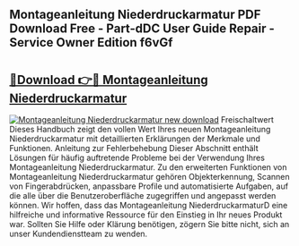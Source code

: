## Montageanleitung Niederdruckarmatur PDF Download Free - Part-dDC User Guide Repair - Service Owner Edition f6vGf

# <h2><a href="http://df7xqg.blite.top/?on=Montageanleitung+Niederdruckarmatur">🔗Download 👉🔴 Montageanleitung Niederdruckarmatur</a></h2>

[![Montageanleitung Niederdruckarmatur new download](https://i.imgur.com/lujVjoI.png)](http://df7xqg.blite.top/?on=Montageanleitung+Niederdruckarmatur)
Freischaltwert Dieses Handbuch zeigt den vollen Wert Ihres neuen Montageanleitung Niederdruckarmatur mit detaillierten Erklärungen der Merkmale und Funktionen. Anleitung zur Fehlerbehebung Dieser Abschnitt enthält Lösungen für häufig auftretende Probleme bei der Verwendung Ihres Montageanleitung Niederdruckarmatur. Zu den erweiterten Funktionen von Montageanleitung Niederdruckarmatur gehören Objekterkennung, Scannen von Fingerabdrücken, anpassbare Profile und automatisierte Aufgaben, auf die alle über die Benutzeroberfläche zugegriffen und angepasst werden können. Wir hoffen, dass das Montageanleitung NiederdruckarmaturD eine hilfreiche und informative Ressource für den Einstieg in Ihr neues Produkt war. Sollten Sie Hilfe oder Klärung benötigen, zögern Sie bitte nicht, sich an unser Kundendienstteam zu wenden.
